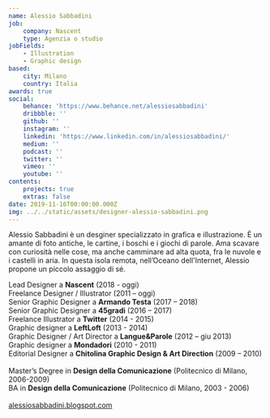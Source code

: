 ```yaml
---
name: Alessio Sabbadini
job:
    company: Nascent
    type: Agenzia o studio
jobFields:
    - Illustration
    - Graphic design
based:
    city: Milano
    country: Italia
awards: true
social:
    behance: 'https://www.behance.net/alessiosabbadini'
    dribbble: ''
    github: ''
    instagram: ''
    linkedin: 'https://www.linkedin.com/in/alessiosabbadini/'
    medium: ''
    podcast: ''
    twitter: ''
    vimeo: ''
    youtube: ''
contents:
    projects: true
    extras: false
date: 2019-11-16T00:00:00.000Z
img: ../../static/assets/designer-alessio-sabbadini.png
---
```


Alessio Sabbadini è un desginer specializzato in grafica e illustrazione. È un amante di foto antiche, le cartine, i boschi e i giochi di parole. Ama scavare con curiosità nelle cose, ma anche camminare ad alta quota, fra le nuvole e i castelli in aria. In questa isola remota, nell’Oceano dell'Internet, Alessio propone un piccolo assaggio di sé.

Lead Designer a **Nascent** (2018 - oggi)  
Freelance Designer / Illustrator (2011 – oggi)  
Senior Graphic Designer a **Armando Testa** (2017 – 2018)  
Senior Graphic Designer a **45gradi** (2016 – 2017)  
Freelance Illustrator a **Twitter** (2014 - 2015)  
Graphic designer a **LeftLoft** (2013 - 2014)  
Graphic Designer / Art Director a **Langue&Parole** (2012 – giu 2013)  
Graphic designer a **Mondadori** (2010 - 2011)  
Editorial Designer a **Chitolina Graphic Design & Art Direction** (2009 – 2010)<br><br>
Master’s Degree in **Design della Comunicazione** (Politecnico di Milano, 2006-2009)  
BA in **Design della Comunicazione** (Politecnico di Milano, 2003 - 2006)<br><br>
[alessiosabbadini.blogspot.com](http://alessiosabbadini.blogspot.com/)
